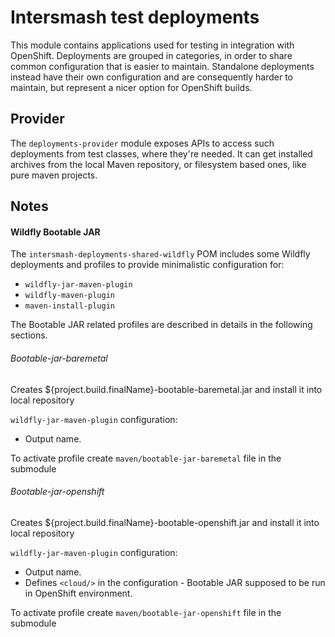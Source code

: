 # Intersmash test deployments
This module contains applications used for testing in integration with OpenShift.
Deployments are grouped in categories, in order to share common configuration that is easier to maintain.
Standalone deployments instead have their own configuration and are consequently harder to maintain, but represent 
a nicer option for OpenShift builds.

## Provider
The `deployments-provider` module exposes APIs to access such deployments from test classes, where they're needed. 
It can get installed archives from the local Maven repository, or filesystem based ones, like pure maven projects.

## Notes

#### Wildfly Bootable JAR
The `intersmash-deployments-shared-wildfly` POM includes some Wildfly deployments and profiles to provide minimalistic 
configuration for:
* `wildfly-jar-maven-plugin`
* `wildfly-maven-plugin`
* `maven-install-plugin`

The Bootable JAR related profiles are described in details in the following sections.

###### Bootable-jar-baremetal
Creates ${project.build.finalName}-bootable-baremetal.jar and install it into local repository

`wildfly-jar-maven-plugin` configuration: 
* Output name.

To activate profile create `maven/bootable-jar-baremetal` file in the submodule

###### Bootable-jar-openshift
Creates ${project.build.finalName}-bootable-openshift.jar and install it into local repository

`wildfly-jar-maven-plugin` configuration: 
* Output name.
* Defines `<cloud/>` in the configuration - Bootable JAR supposed to be run in OpenShift environment.

To activate profile create `maven/bootable-jar-openshift` file in the submodule
